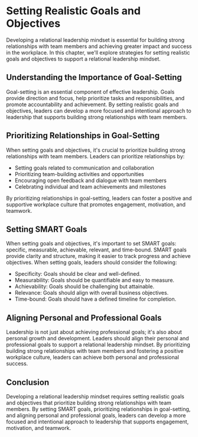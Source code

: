 Setting Realistic Goals and Objectives
=============================================================================================

Developing a relational leadership mindset is essential for building strong relationships with team members and achieving greater impact and success in the workplace. In this chapter, we'll explore strategies for setting realistic goals and objectives to support a relational leadership mindset.

Understanding the Importance of Goal-Setting
--------------------------------------------

Goal-setting is an essential component of effective leadership. Goals provide direction and focus, help prioritize tasks and responsibilities, and promote accountability and achievement. By setting realistic goals and objectives, leaders can develop a more focused and intentional approach to leadership that supports building strong relationships with team members.

Prioritizing Relationships in Goal-Setting
------------------------------------------

When setting goals and objectives, it's crucial to prioritize building strong relationships with team members. Leaders can prioritize relationships by:

* Setting goals related to communication and collaboration
* Prioritizing team-building activities and opportunities
* Encouraging open feedback and dialogue with team members
* Celebrating individual and team achievements and milestones

By prioritizing relationships in goal-setting, leaders can foster a positive and supportive workplace culture that promotes engagement, motivation, and teamwork.

Setting SMART Goals
-------------------

When setting goals and objectives, it's important to set SMART goals: specific, measurable, achievable, relevant, and time-bound. SMART goals provide clarity and structure, making it easier to track progress and achieve objectives. When setting goals, leaders should consider the following:

* Specificity: Goals should be clear and well-defined.
* Measurability: Goals should be quantifiable and easy to measure.
* Achievability: Goals should be challenging but attainable.
* Relevance: Goals should align with overall business objectives.
* Time-bound: Goals should have a defined timeline for completion.

Aligning Personal and Professional Goals
----------------------------------------

Leadership is not just about achieving professional goals; it's also about personal growth and development. Leaders should align their personal and professional goals to support a relational leadership mindset. By prioritizing building strong relationships with team members and fostering a positive workplace culture, leaders can achieve both personal and professional success.

Conclusion
----------

Developing a relational leadership mindset requires setting realistic goals and objectives that prioritize building strong relationships with team members. By setting SMART goals, prioritizing relationships in goal-setting, and aligning personal and professional goals, leaders can develop a more focused and intentional approach to leadership that supports engagement, motivation, and teamwork.

